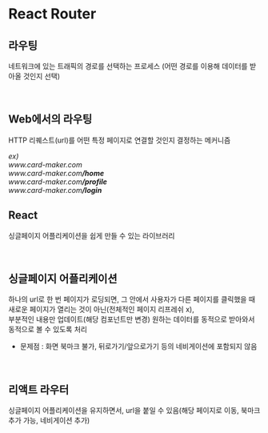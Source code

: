 # React Router

## 라우팅

네트워크에 있는 트래픽의 경로를 선택하는 프로세스
(어떤 경로를 이용해 데이터를 받아올 것인지 선택)

<br>

## Web에서의 라우팅 
HTTP 리퀘스트(url)를 어떤 특정 페이지로 연결할 것인지 결정하는 메커니즘

<em> 
ex) <br>
www.card-maker.com <br>
www.card-maker.com<strong>/home</strong> <br>
www.card-maker.com<strong>/profile</strong> <br>
www.card-maker.com<strong>/login</strong></em>

<br>

## React
싱글페이지 어플리케이션을 쉽게 만들 수 있는 라이브러리

<br>

## 싱글페이지 어플리케이션
하나의 url로 한 번 페이지가 로딩되면, 그 안에서 사용자가 다른 페이지를 클릭했을 때 새로운 페이지가 열리는 것이 아닌(전체적인 페이지 리프레쉬 x), <br>
부분적인 내용만 업데이트(해당 컴포넌트만 변경)
원하는 데이터를 동적으로 받아와서 동적으로 볼 수 있도록 처리

* 문제점 : 화면 북마크 불가, 뒤로가기/앞으로가기 등의 네비게이션에 포함되지 않음

<br>

## 리액트 라우터
싱글페이지 어플리케이션을 유지하면서, url을 붙일 수 있음(해당 페이지로 이동, 북마크 추가 가능, 네비게이션 추가)